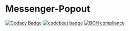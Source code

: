 # Messenger-Popout

[![Codacy Badge](https://api.codacy.com/project/badge/Grade/819237a8e79043a5831d1ac57c18fbbb)](https://www.codacy.com/app/hofbauer.alexander/Messenger-Popout?utm_source=github.com&utm_medium=referral&utm_content=derhofbauer/Messenger-Popout&utm_campaign=badger)
[![codebeat badge](https://codebeat.co/badges/1e643d94-c36d-4bf8-b548-d16688346d30)](https://codebeat.co/projects/github-com-derhofbauer-messenger-popout-master)
[![BCH compliance](https://bettercodehub.com/edge/badge/derhofbauer/Messenger-Popout?branch=master)](https://bettercodehub.com/)
